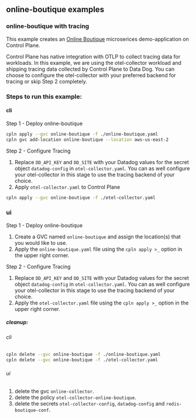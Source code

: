 ## online-boutique examples

### online-boutique with tracing

This example creates an [Online Boutique](https://github.com/GoogleCloudPlatform/microservices-demo) microserices demo-application on Control Plane.

Control Plane has native integration with OTLP to collect tracing data for workloads. In this example, we are using the otel-collector workload and shipping tracing data collected by Control Plane to Data Dog. You can choose to configure the otel-collector with your preferred backend for tracing or skip Step 2 completely.

### Steps to run this example:

#### cli

Step 1 - Deploy online-boutique

```bash
cpln apply --gvc online-boutique -f ./online-boutique.yaml
cpln gvc add-location online-boutique --location aws-us-east-2
```

Step 2 - Configure Tracing

1. Replace `DD_API_KEY` and `DD_SITE` with your Datadog values for the secret object `datadog-config` in `otel-collector.yaml`. 
You can as well configure your otel-collector in this stage to use the tracing backend of your choice.
2. Apply `otel-collector.yaml` to Control Plane
```bash
cpln apply --gvc online-boutique -f ./otel-collector.yaml
```

### ui

Step 1 - Deploy online-boutique

1. Create a GVC named `online-boutique` and assign the location(s) that you would like to use.
2. Apply the `online-boutique.yaml` file using the `cpln apply >_` option in the upper right corner.

Step 2 - Configure Tracing 
1. Replace `DD_API_KEY` and `DD_SITE` with your Datadog values for the secret object `datadog-config` in `otel-collector.yaml`. 
You can as well configure your otel-collector in this stage to use the tracing backend of your choice.
3. Apply the `otel-collector.yaml` file using the `cpln apply >_` option in the upper right corner.

##### cleanup:

###### cli

```bash
cpln delete --gvc online-boutique -f ./online-boutique.yaml
cpln delete --gvc online-boutique -f ./otel-collector.yaml
```

###### ui

1. delete the gvc `online-collector`.
1. delete the policy `otel-collector-online-boutique`.
1. delete the secrets `otel-collector-config`, `datadog-config` and `redis-boutique-conf`.
